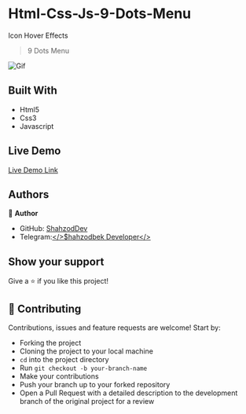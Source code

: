 # Html-Css-Js-9-Dots-Menu
Icon Hover Effects
> 9 Dots Menu

![Gif](https://im3.ezgif.com/tmp/ezgif-3-f77f581683.gif)

## Built With

- Html5
 - Css3
 - Javascript  

## Live Demo

[Live Demo Link](https://iconhovereffect.netlify.app/)

## Authors

👤  **Author**

 - GitHub: [ShahzodDev](https://github.com/shakhzodbekdevuz)
 - Telegram:[</>$hahzodbek Developer</>](https://t.me/Shahzos_Desktop_developer_csharp)

## Show your support

Give a  ⭐️  if you like this project!
## 🤝  Contributing

Contributions, issues and feature requests are welcome! Start by:

-   Forking the project
-   Cloning the project to your local machine
-   `cd`  into the project directory
-   Run  `git checkout -b your-branch-name`
-   Make your contributions
-   Push your branch up to your forked repository
-   Open a Pull Request with a detailed description to the development branch of the original project for a review
